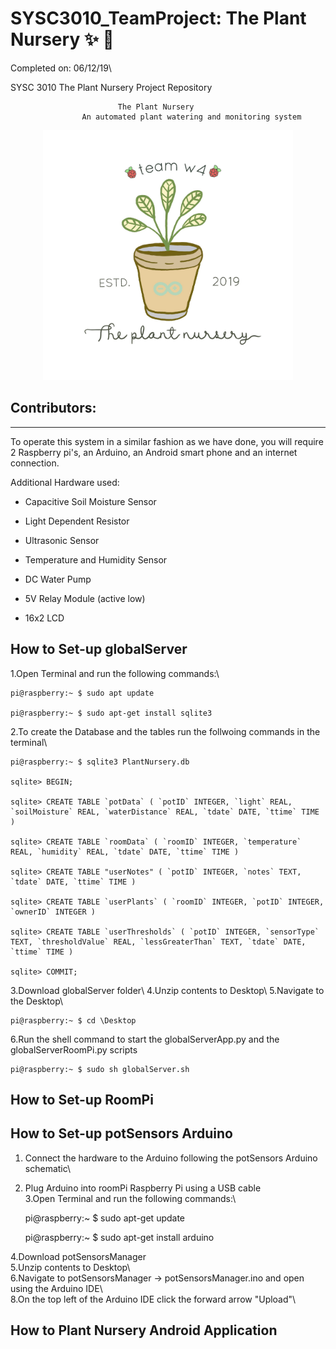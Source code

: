 # SYSC3010_TeamProject: The Plant Nursery :sparkles: :seedling:
Completed on: 06/12/19\

SYSC 3010 The Plant Nursery Project Repository 

							The Plant Nursery 
					An automated plant watering and monitoring system				
<p align="center">
<img src="https://github.com/Junebuggi/SYSC3010_TeamProject/blob/master/image_from_ios.jpg" width="400">
</p>

Contributors:
--------------






------------------------------------------------------------------------------------------------------------------------------
To operate this system in a similar fashion as we have done, you will require 2 Raspberry pi's, an Arduino, an Android smart phone and an internet connection.

Additional Hardware used:

* Capacitive Soil Moisture Sensor

* Light Dependent Resistor

* Ultrasonic Sensor

* Temperature and Humidity Sensor

* DC Water Pump

* 5V Relay Module (active low) 

* 16x2 LCD 

How to Set-up globalServer
--------------------------

1.Open Terminal and run the following commands:\ 

	pi@raspberry:~ $ sudo apt update
	
	pi@raspberry:~ $ sudo apt-get install sqlite3

2.To create the Database and the tables run the follwoing commands in the terminal\ 

	pi@raspberry:~ $ sqlite3 PlantNursery.db
	
	sqlite> BEGIN;
	
	sqlite> CREATE TABLE `potData` ( `potID` INTEGER, `light` REAL, `soilMoisture` REAL, `waterDistance` REAL, `tdate` DATE, `ttime` TIME )
	
	sqlite> CREATE TABLE `roomData` ( `roomID` INTEGER, `temperature` REAL, `humidity` REAL, `tdate` DATE, `ttime` TIME )
	
	sqlite> CREATE TABLE "userNotes" ( `potID` INTEGER, `notes` TEXT, `tdate` DATE, `ttime` TIME )
	
	sqlite> CREATE TABLE `userPlants` ( `roomID` INTEGER, `potID` INTEGER, `ownerID` INTEGER )

	sqlite> CREATE TABLE `userThresholds` ( `potID` INTEGER, `sensorType` TEXT, `thresholdValue` REAL, `lessGreaterThan` TEXT, `tdate` DATE, `ttime` TIME )
	
	sqlite> COMMIT;
	
3.Download globalServer folder\ 
4.Unzip contents to Desktop\ 
5.Navigate to the Desktop\

	pi@raspberry:~ $ cd \Desktop
	
6.Run the shell command to start the globalServerApp.py and the globalServerRoomPi.py scripts

	pi@raspberry:~ $ sudo sh globalServer.sh

	







How to Set-up RoomPi
--------------------------










How to Set-up potSensors Arduino
--------------------------
1. Connect the hardware to the Arduino following the potSensors Arduino schematic\
2. Plug Arduino into roomPi Raspberry Pi using a USB cable\
3.Open Terminal and run the following commands:\

	pi@raspberry:~ $ sudo apt-get update
	
	pi@raspberry:~ $ sudo apt-get install arduino
	
4.Download potSensorsManager\
5.Unzip contents to Desktop\  
6.Navigate to potSensorsManager -> potSensorsManager.ino and open using the Arduino IDE\  
8.On the top left of the Arduino IDE click the forward arrow "Upload"\  



How to Plant Nursery Android Application
--------------------------
